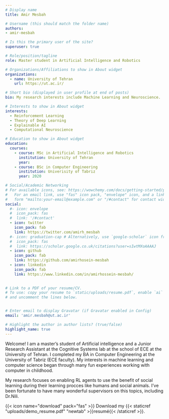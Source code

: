 ```yaml
---
# Display name
title: Amir Mesbah

# Username (this should match the folder name)
authors:
- amir-mesbah

# Is this the primary user of the site?
superuser: true

# Role/position/tagline
role: Master student in Artificial Intelligence and Robotics

# Organizations/Affiliations to show in About widget
organizations:
  - name: University of Tehran
    url: https://ut.ac.ir/

# Short bio (displayed in user profile at end of posts)
bio: My research interests include Machine Learning and Neuroscience.

# Interests to show in About widget
interests:
  - Reinforcement Learning
  - Theory of Deep Learning
  - Explainable AI
  - Computational Neuroscience

# Education to show in About widget
education:
  courses:
    - course: MSc in Artificial Intelligence and Robotics
      institution: University of Tehran
      year: 
    - course: BSc in Computer Engineering
      institution: Univerisity of Tabriz
      year: 2020

# Social/Academic Networking
# For available icons, see: https://wowchemy.com/docs/getting-started/page-builder/#icons
#   For an email link, use "fas" icon pack, "envelope" icon, and a link in the
#   form "mailto:your-email@example.com" or "/#contact" for contact widget.
social:
  #- icon: envelope
  #  icon_pack: fas
  #  link: '/#contact'
  - icon: twitter
    icon_pack: fab
    link: https://twitter.com/amirh_mesbah
  #- icon: graduation-cap # Alternatively, use `google-scholar` icon from `ai` icon pack
  #  icon_pack: fas
  #  link: https://scholar.google.co.uk/citations?user=sIwtMXoAAAAJ
  - icon: github
    icon_pack: fab
    link: https://github.com/amirhosein-mesbah
  - icon: linkedin
    icon_pack: fab
    link: https://www.linkedin.com/in/amirhossein-mesbah/
  

# Link to a PDF of your resume/CV.
# To use: copy your resume to `static/uploads/resume.pdf`, enable `ai` icons in `params.toml`,
# and uncomment the lines below.


# Enter email to display Gravatar (if Gravatar enabled in Config)
email: 'amir.mesbah@ut.ac.ir'

# Highlight the author in author lists? (true/false)
highlight_name: true
---
```


Welcome! I am a master’s student of Artificial intelligence and a Junior Research Assistant at the Cognitive Systems lab at the school of ECE at the University of Tehran. I completed my BA in Computer Engineering at the University of Tabriz (ECE faculty). My interests in machine learning and computer science began through many fun experiences working with computer in childhood.  

My research focuses on enabling RL agents to use the benefit of social learning during their learning procces like humans and social animals. I’ve been fortunate to have many wonderful supervisors on this topics, including Dr.Nili.

{{< icon name="download" pack="fas" >}} Download my {{< staticref "uploads/demo_resume.pdf" "newtab" >}}resumé{{< /staticref >}}.
